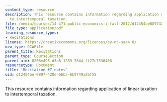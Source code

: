 ```yaml
---
content_type: resource
description: This resource contains information regarding application of linear taxation
  to intertemporal taxation.
file: /media/courses/14-471-public-economics-i-fall-2012/d12454be0897420e66ba6b9749a2bf55_MIT14_471F12_recnotes7.pdf
file_type: application/pdf
learning_resource_types:
- Recitations
license: https://creativecommons.org/licenses/by-nc-sa/4.0/
ocw_type: OCWFile
parent_title: Recitations
parent_type: CourseSection
parent_uid: 8206e495-d3a8-1289-7844-ff27c7536468
resourcetype: Document
title: 'Recitation #7 notes'
uid: d12454be-0897-420e-66ba-6b9749a2bf55
---
```

This resource contains information regarding application of linear taxation to intertemporal taxation.
